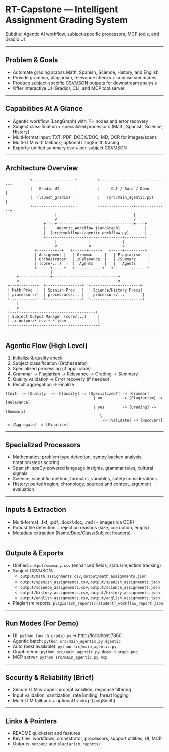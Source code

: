 # RT-Capstone — Intelligent Assignment Grading System

Subtitle: Agentic AI workflow, subject‑specific processors, MCP tools, and Gradio UI

---

## Problem & Goals

- Automate grading across Math, Spanish, Science, History, and English
- Provide grammar, plagiarism, relevance checks + concise summaries
- Produce subject‑specific CSV/JSON outputs for downstream analysis
- Offer interactive UI (Gradio), CLI, and MCP tool server

---

## Capabilities At A Glance

- Agentic workflow (LangGraph) with 11+ nodes and error recovery
- Subject classification + specialized processors (Math, Spanish, Science, History)
- Multi‑format input: TXT, PDF, DOCX/DOC, MD; OCR for images/scans
- Multi‑LLM with fallback; optional LangSmith tracing
- Exports: unified summary.csv + per‑subject CSV/JSON

---

## Architecture Overview

```
           +-------------------+         +------------------------------+
           |   Gradio UI       |         |     CLI / Auto / Demo        |
           |  (launch_gradio)  |         |   (src/main_agentic.py)      |
           +----------+--------+         +---------------+--------------+
                      |                                  |
                      v                                  v
                 +----+----------------------------------+----+
                 |     Agentic Workflow (LangGraph)           |
                 |  (src/workflows/agentic_workflow.py)       |
                 +----+--------------+--------------+---------+
                      |              |              |
                      v              v              v
             +--------+--+   +------+-----+   +-----+---------+
             | Assignment |   | Grammar     |   | Plagiarism   |
             | Orchestrator|  | /Relevance  |   | /Summary     |
             | (core/...)  |  |  Agents     |   |   Agents     |
             +------+-----+   +------------+   +---------------+
                    |
     +--------------+-----------------------------+
     v                                            v
 +---+--------+  +----------------+  +------------+---------+
 | Math Proc  |  | Spanish Proc   |  | Science/History Procs|
 | processors/|  | processors/... |  | processors/...        |
 +------------+  +----------------+  +-----------------------+
     |
     v
 +---+----------------------------------+
 | Subject Output Manager (core/...)     |
 | -> output/*.csv + *.json              |
 +---------------------------------------+
```

---

## Agentic Flow (High Level)

1) Initialize & quality check
2) Subject classification (Orchestrator)
3) Specialized processing (if applicable)
4) Grammar → Plagiarism → Relevance → Grading → Summary
5) Quality validation → Error recovery (if needed)
6) Result aggregation → Finalize

```
[Init] -> [Quality] -> [Classify] -> [Specialized?] -> [Grammar]
                                       | no         -> [Plagiarism] -> [Relevance]
                                       | yes        -> [Grading] -> [Summary]
                                          \
                                           -> [Validate] -> [Recover?] -> [Aggregate] -> [Finalize]
```

---

## Specialized Processors

- Mathematics: problem type detection, sympy‑backed analysis, notation/steps scoring
- Spanish: spaCy‑powered language insights, grammar rules, cultural signals
- Science: scientific method, formulas, variables, safety considerations
- History: period/region, chronology, sources and context, argument evaluation

---

## Inputs & Extraction

- Multi‑format: .txt, .pdf, .docx/.doc, .md (+ images via OCR)
- Robust file detection + rejection reasons (size, corruption, empty)
- Metadata extraction (Name/Date/Class/Subject headers)

---

## Outputs & Exports

- Unified: `output/summary.csv` (enhanced fields, status/rejection tracking)
- Subject CSV/JSON:
  - `output/math_assignments.csv`, `output/math_assignments.json`
  - `output/spanish_assignments.csv`, `output/spanish_assignments.json`
  - `output/science_assignments.csv`, `output/science_assignments.json`
  - `output/history_assignments.csv`, `output/history_assignments.json`
  - `output/english_assignments.csv`, `output/english_assignments.json`
- Plagiarism reports: `plagiarism_reports/{student}_workflow_report.json`

---

## Run Modes (For Demo)

- UI: `python launch_gradio.py` → http://localhost:7860
- Agentic batch: `python src/main_agentic.py agentic`
- Auto (best available): `python src/main_agentic.py`
- Graph demo: `python src/main_agentic.py demo` → `graph.png`
- MCP server: `python src/main_agentic.py mcp`

---

## Security & Reliability (Brief)

- Secure LLM wrapper: prompt isolation, response filtering
- Input validation, sanitization, rate limiting, threat logging
- Multi‑LLM fallback + optional tracing (LangSmith)

---

## Links & Pointers

- README quickstart and features
- Key files: workflows, orchestrator, processors, support utilities, UI, MCP
- Outputs: `output/` and `plagiarism_reports/`

